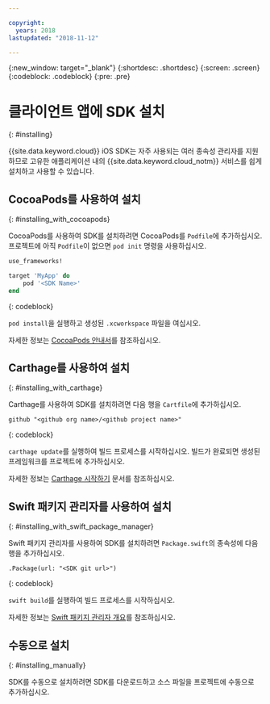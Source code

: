 ```yaml
---

copyright:
  years: 2018
lastupdated: "2018-11-12"

---
```

{:new_window: target="_blank"}
{:shortdesc: .shortdesc}
{:screen: .screen}
{:codeblock: .codeblock}
{:pre: .pre}

# 클라이언트 앱에 SDK 설치
{: #installing}

{{site.data.keyword.cloud}} iOS SDK는 자주 사용되는 여러 종속성 관리자를 지원하므로 고유한 애플리케이션 내의 {{site.data.keyword.cloud_notm}} 서비스를 쉽게 설치하고 사용할 수 있습니다.

## CocoaPods를 사용하여 설치
{: #installing_with_cocoapods}

CocoaPods를 사용하여 SDK를 설치하려면 CocoaPods를 `Podfile`에 추가하십시오. 프로젝트에 아직 `Podfile`이 없으면 `pod init` 명령을 사용하십시오.
```ruby
use_frameworks!

target 'MyApp' do
    pod '<SDK Name>'
end
```
{: codeblock}

`pod install`을 실행하고 생성된 `.xcworkspace` 파일을 여십시오.

자세한 정보는 [CocoaPods 안내서](https://guides.cocoapods.org/using/index.html)를 참조하십시오.

## Carthage를 사용하여 설치
{: #installing_with_carthage}

Carthage를 사용하여 SDK를 설치하려면 다음 행을 `Cartfile`에 추가하십시오.
```
github "<github org name>/<github project name>"
```
{: codeblock}

`carthage update`를 실행하여 빌드 프로세스를 시작하십시오. 빌드가 완료되면 생성된 프레임워크를 프로젝트에 추가하십시오. 

자세한 정보는 [Carthage 시작하기](https://github.com/Carthage/Carthage#getting-started) 문서를 참조하십시오.

## Swift 패키지 관리자를 사용하여 설치
{: #installing_with_swift_package_manager}

Swift 패키지 관리자를 사용하여 SDK를 설치하려면 `Package.swift`의 종속성에 다음 행을 추가하십시오.
```
.Package(url: "<SDK git url>")
```
{: codeblock}

`swift build`를 실행하여 빌드 프로세스를 시작하십시오.

자세한 정보는 [Swift 패키지 관리자 개요](https://swift.org/package-manager/)를 참조하십시오.

## 수동으로 설치
{: #installing_manually}

SDK를 수동으로 설치하려면 SDK를 다운로드하고 소스 파일을 프로젝트에 수동으로 추가하십시오.
